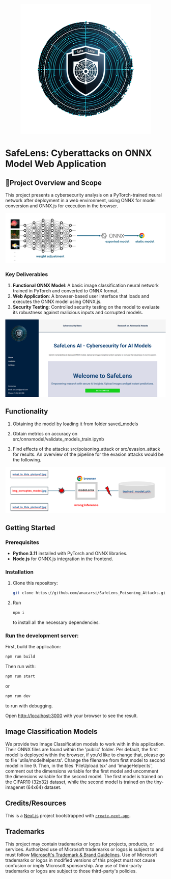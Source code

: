 <p align="center">
<img src="images/logo-safelens-small.png" />
</p>

# SafeLens: Cyberattacks on ONNX Model Web Application

## 🌟Project Overview and Scope

This project presents a cybersecurity analysis on a PyTorch-trained neural network after deployment in a web environment, using ONNX for model conversion and ONNX.js for execution in the browser.
<p align="center">
<img src="images/nature.png" />
</p>

### Key Deliverables
1. **Functional ONNX Model**: A basic image classification neural network trained in PyTorch and converted to ONNX format.
2. **Web Application**: A browser-based user interface that loads and executes the ONNX model using ONNX.js.
3. **Security Testing**: Controlled security testing on the model to evaluate its robustness against malicious inputs and corrupted models.

<p align="center">
<img src="images/layout_31032025.png" />
</p>

## Functionality
1. Obtaining the model by loading it from folder saved_models

2. Obtain metrics on accuracy on src/onnxmodel/validate_models_train.ipynb

3. Find effects of the attacks: src/poisoning_attack or src/evasion_attack for results. An overview of the pipeline for the evasion attacks would be the following.

<p align="center">
<img src="images/pipeline.png" />
</p>

## Getting Started

### Prerequisites
- **Python 3.11** installed with PyTorch and ONNX libraries.
- **Node.js** for ONNX.js integration in the frontend.

### Installation
1. Clone this repository:
   ```bash
   git clone https://github.com/anacarsi/SafeLens_Poisoning_Attacks.git
2. Run
    ```bash
    npm i
    ```
    to install all the necessary dependencies.


### Run the development server:

First, build the application:

```bash
npm run build
```

Then run with:
```bash
npm run start
```
or

```bash
npm run dev
```
to run with debugging.

Open [http://localhost:3000](http://localhost:3000) with your browser to see the result.


## Image Classification Models

We provide two Image Classification models to work with in this application. Their ONNX files are found within the 'public' folder. Per default, the first model is deployed within the browser, if you'd like to change that, please go to file 'utils/modelhelper.ts'. Change the filename from first model to second model in line 9. Then, in the files 'FileUpload.tsx' and 'imageHelper.ts', comment out the dimensions variable for the first model and uncomment the dimensions variable for the second model. The first model is trained on the CIFAR10 (32x32) dataset, while the second model is trained on the tiny-imagenet (64x64) dataset.


## Credits/Resources

This is a [Next.js](https://nextjs.org/) project bootstrapped with [`create-next-app`](https://github.com/vercel/next.js/tree/canary/packages/create-next-app).


## Trademarks

This project may contain trademarks or logos for projects, products, or services. Authorized use of Microsoft 
trademarks or logos is subject to and must follow 
[Microsoft's Trademark & Brand Guidelines](https://www.microsoft.com/en-us/legal/intellectualproperty/trademarks/usage/general).
Use of Microsoft trademarks or logos in modified versions of this project must not cause confusion or imply Microsoft sponsorship.
Any use of third-party trademarks or logos are subject to those third-party's policies.
